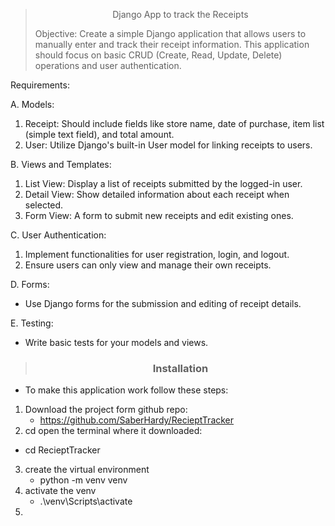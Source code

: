 > <p align="center"> Django App to track the Receipts</p>
> Objective:
> Create a simple Django application that allows users to manually enter and track their receipt information. This application should focus on basic CRUD (Create, Read, Update, Delete) operations and user authentication.
Requirements:

A. Models:
1. Receipt: Should include fields like store name, date of purchase, item list (simple text field), and total amount.
2. User: Utilize Django's built-in User model for linking receipts to users.

B. Views and Templates:
1. List View: Display a list of receipts submitted by the logged-in user.
2. Detail View: Show detailed information about each receipt when selected.
3. Form View: A form to submit new receipts and edit existing ones.

C. User Authentication:
1. Implement functionalities for user registration, login, and logout.
2. Ensure users can only view and manage their own receipts.

D. Forms:
- Use Django forms for the submission and editing of receipt details.

E. Testing:
- Write basic tests for your models and views.

> ### <p align="center">Installation</p>
> 
* To make this application work follow these steps:

1. Download the project form github repo:
   * https://github.com/SaberHardy/RecieptTracker
2. cd open the terminal where it downloaded:
  - cd RecieptTracker
3. create the virtual environment
   * python -m venv venv
4. activate the venv
   * .\venv\Scripts\activate
5. 
